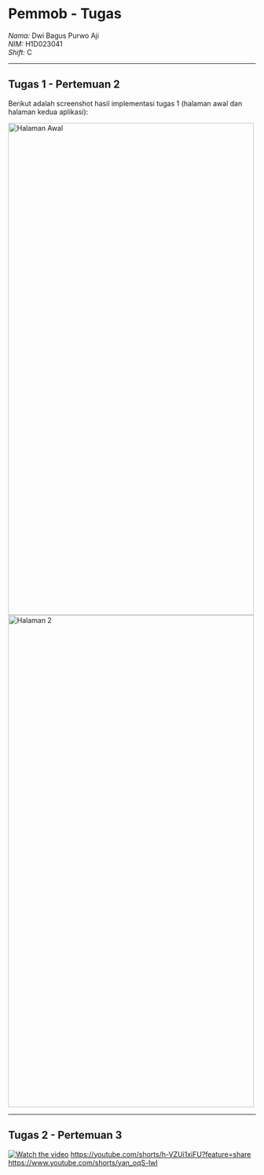 # Pemmob - Tugas
*Nama:* Dwi Bagus Purwo Aji  
*NIM:* H1D023041  
*Shift:* C  

---

## Tugas 1 - Pertemuan 2
Berikut adalah screenshot hasil implementasi tugas 1 (halaman awal dan halaman kedua aplikasi):  

<img width="500" height="1000" alt="Halaman Awal" src="https://github.com/user-attachments/assets/5aaa9581-fe16-4ec6-9c09-77551f102af3" />  
<img width="500" height="1000" alt="Halaman 2" src="https://github.com/user-attachments/assets/4ff1d865-da3e-4945-b071-36368fb18109" />  

---

## Tugas 2 - Pertemuan 3
[![Watch the video](https://img.youtube.com/vi/yan_oqS-lwI/0.jpg)](https://www.youtube.com/shorts/yan_oqS-lwI)
https://youtube.com/shorts/h-VZUi1xiFU?feature=share
https://www.youtube.com/shorts/yan_oqS-lwI
